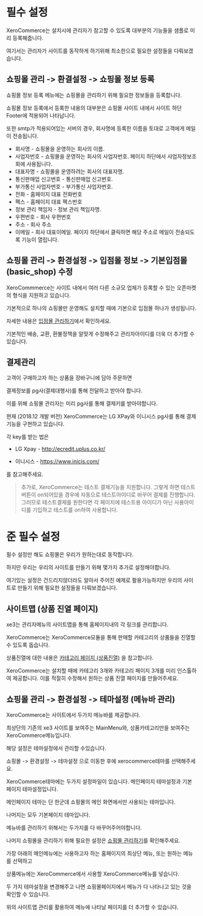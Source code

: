 # 필수 설정

XeroCommerce는 설치시에 관리자가 참고할 수 있도록 대부분의 기능들을 샘플로 미리 등록해줍니다.

여기서는 관리자가 사이트를 동작하게 하기위해 최소한으로 필요한 설정들을 다뤄보겠습니다.

## 쇼핑몰 관리 -> 환결설정 -> 쇼핑몰 정보 등록

쇼핑몰 정보 등록 메뉴에는 쇼핑몰을 관리하기 위해 필요한 정보들을 등록합니다.

쇼핑몰 정보 등록에서 등록한 내용의 대부분은 쇼핑몰 사이트 내에서 사이트 하단 Footer에 적용되어 나타납니다.

또한 smtp가 적용되어있는 서버의 경우, 회사명에 등록한 이름을 토대로 고객에게 메일이 전송됩니다.

* 회사명 - 쇼핑몰을 운영하는 회사의 이름.
* 사업자번호 - 쇼핑몰을 운영하는 회사의 사업자번호. 페이지 하단에서 사업자정보조회에 사용됩니다.
* 대표자명 - 쇼핑몰을 운영하려는 회사의 대표자명.
* 통신판매업 신고번호 - 통신판매업 신고번호.
* 부가통신 사업자번호 - 부가통신 사업자번호.
* 전화 - 홈페이지 대표 전화번호
* 팩스 - 홈페이지 대표 팩스번호
* 정보 관리 책임자 - 정보 관리 책임자명.
* 우편번호 - 회사 우편번호
* 주소 - 회사 주소
* 이메일 - 회사 대표이메일. 페이지 하단에서 클릭하면 해당 주소로 메일이 전송되도록 기능이 열립니다.


## 쇼핑몰 관리 -> 환경설정 -> 입점몰 정보 -> 기본입점몰(basic_shop) 수정

XeroCommmerce는 사이트 내에서 여러 다른 소규모 업체가 등록할 수 있는 오픈마켓의 형식을 지원하고 있습니다.

기본적으로 하나의 쇼핑몰만 운영해도 설치할 때에 기본으로 입점몰 하나가 생성됩니다.

자세한 내용은 [입점몰 관리하기](https://github.com/akasima/xero_commerce/wiki/%EC%9E%85%EC%A0%90%EB%AA%B0-%EC%B6%94%EA%B0%80%ED%95%98%EA%B8%B0)에서 확인하세요.

기본적인 배송, 교환, 환불정책을 알맞게 수정해주고 관리자아이디를 더욱 더 추가할 수 있습니다.

## 결제관리

고객이 구매하고자 하는 상품을 장바구니에 담아 주문하면

결제정보를 pg사(결제대행사)를 통해 전달하고 받아야 합니다.

이를 위해 쇼핑몰 관리자는 미리 pg사를 통해 결제키를 받아야합니다.

현재 (2018.12 개발 버전) XeroCommerce는 LG XPay와 이니시스 pg사를 통해 결제기능을 구현하고 있습니다.

각 key를 받는 법은

* LG Xpay - http://ecredit.uplus.co.kr/

* 이니시스 - https://www.inicis.com/

를 참고해주세요.

> 추가로, XeroCommerce는 테스트 결제기능을 지원합니다.
그렇게 하면 테스트 버튼이 on되어있을 경우에 자동으로 테스트아이디로 바꾸어 결제를 진행합니다.
그러므로 테스트결제를 원한다면 각 페이지에 테스트용 아이디가 아닌 사용아이디를 기입하고 테스트를 on하여 사용합니다.

# 준 필수 설정

필수 설정만 해도 쇼핑몰은 우리가 원하는대로 동작합니다.

하지만 우리는 우리의 사이트를 만들기 위해 몇가지 추가로 설정해야합니다.

여기있는 설정은 건드리지않더라도 알아서 주어진 예제로 활용가능하지만 우리의 사이트로 만들기 위해 필요한 설정들을 다뤄보겠습니다.

## 사이트맵 (상품 진열 페이지)

xe3는 관리자메뉴의 사이트맵을 통해 홈페이지내의 각 링크를 관리합니다.

XeroCommerce는 XeroCommerce모듈을 통해 판매할 카테고리의 상품들을 진열할 수 있도록 돕습니다.

상품진열에 대한 내용은 [카테고리 페이지 (상품진열)](https://github.com/akasima/xero_commerce/wiki/%EC%B9%B4%ED%85%8C%EA%B3%A0%EB%A6%AC-%ED%8E%98%EC%9D%B4%EC%A7%80-(%EC%83%81%ED%92%88%EC%A7%84%EC%97%B4)) 을 참고합니다.

XeroCommerce는 설치할 때에 카테고리 3개와 카테고리 페이지 3개를 미리 인스톨하여 제공합니다. 이를 적절히 수정해서 원하는 상품 진열 페이지를 만들어주세요.


## 쇼핑몰 관리 -> 환경설정 -> 테마설정 (메뉴바 관리)

XeroCommerce는 사이트에서 두가지 메뉴바를 제공합니다.

최상단의 기존의 xe3 사이트를 보여주는 MainMenu와, 상품카테고리만을 보여주는 XeroCommerce메뉴입니다.

해당 설정은 테마설정에서 관리할 수있습니다. 

쇼핑몰 -> 환경설정 -> 테마설정 으로 이동한 후에 xerocommerce테마를 선택해주세요.

XeroCommerce테마에는 두가지 설정파일이 있습니다. 메인페이지 테마설정과 기본페이지 테마설정입니다.

메인페이지 테마는 단 한군데 쇼핑몰의 메인 화면에서만 사용되는 테마입니다.

나머지는 모두 기본페이지 테마입니다.

메뉴바를 관리하기 위해서는 두가지를 다 바꾸어주어야합니다.

나머지 쇼핑몰을 관리하기 위해 필요한 설정은 [쇼핑몰 관리하기](#)를 확인해주세요.

가장 아래의 메인메뉴에는 사용하고자 하는 홈페이지의 최상단 메뉴, 또는 원하는 메뉴를 선택하고

상품메뉴에는 XeroCommerce에서 사용할 XeroCommerce메뉴를 넣습니다.

두 가지 테마설정을 변경해주고 나면 쇼핑몰페이지에서 메뉴가 다 나타나고 있는 것을 확인할 수 있습니다.

위의 사이트맵 관리를 활용하여 메뉴에 나타날 페이지를 더 추가할 수 있습니다.